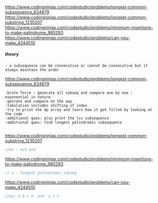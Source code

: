 
https://www.codingninjas.com/codestudio/problems/longest-common-subsequence_624879
<br>
https://www.codingninjas.com/codestudio/problems/longest-common-substring_1235207
<br>
 https://www.codingninjas.com/codestudio/problems/minimum-insertions-to-make-palindrome_985293
<br>
https://www.codingninjas.com/codestudio/problems/can-you-make_4244510
<br>

##### theory
```
- a subsequence can be consecutive or cannot be consecutive but it always maintain the order

```

https://www.codingninjas.com/codestudio/problems/longest-common-subsequence_624879<br>
```
-brute force : generate all subseq and compare one by one : exponential in nature
-genrate and compare on the way
-tabulation includes shifting of index
-try to print the dp array and learn how it got filled by looking at the code
-additional ques: also print the lcs subsequence
-additional ques: find longest palindromic subsequence
 

```

https://www.codingninjas.com/codestudio/problems/longest-common-substring_1235207
```cpp
//ex : acd axd
``` 

https://www.codingninjas.com/codestudio/problems/minimum-insertions-to-make-palindrome_985293 
```cpp
// n - longest palindromic subseq
```

https://www.codingninjas.com/codestudio/problems/can-you-make_4244510
```cpp
//ex: a b c d  and  a n c
```
